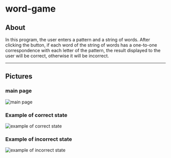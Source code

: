 # word-game
## About
In this program, the user enters a pattern and a string of words. After clicking the button, if each word of the string of words has a one-to-one correspondence with each letter of the pattern, the result displayed to the user will be correct, otherwise it will be incorrect.
***
## Pictures
### main page
![main page](https://github.com/arimoa/word-game/assets/134084996/adcd87b6-ef2f-43e2-9266-319a8fca4fc2)

### Example of correct state
![example of correct state](https://github.com/arimoa/word-game/assets/134084996/95bf3fb5-75ac-431b-934a-5d14e52815dc)

### Example of incorrect state
![example of incorrect state](https://github.com/arimoa/word-game/assets/134084996/49d0b320-a973-46be-9217-fa50412f9aeb)
